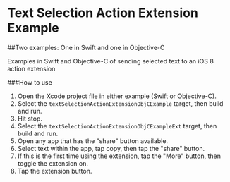 Text Selection Action Extension Example
===================================
##Two examples: One in Swift and one in Objective-C

Examples in Swift and Objective-C of sending selected text to an iOS 8 action extension

###How to use
1. Open the Xcode project file in either example (Swift or Objective-C). 
2. Select the `textSelectionActionExtensionObjCExample` target, then build and run. 
3. Hit stop. 
4. Select the `textSelectionActionExtensionObjCExampleExt` target, then build and run.
5. Open any app that has the "share" button available. 
6. Select text within the app, tap copy, then tap the "share" button.
7. If this is the first time using the extension, tap the "More" button, then toggle the extension on.
8. Tap the extension button.